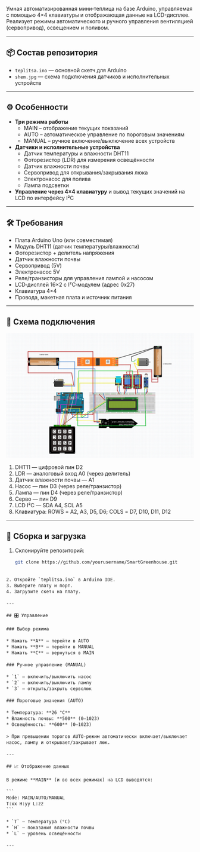 Умная автоматизированная мини‑теплица на базе Arduino, управляемая с помощью 4×4 клавиатуры и отображающая данные на LCD-дисплее. Реализует режимы автоматического и ручного управления вентиляцией (серво­привод), освещением и поливом.

---

## 📦 Состав репозитория

- `teplitsa.ino` — основной скетч для Arduino  
- `shem.jpg` — схема подключения датчиков и исполнительных устройств  

---

## ⚙️ Особенности

- **Три режима работы**  
  - MAIN – отображение текущих показаний  
  - AUTO – автоматическое управление по пороговым значениям  
  - MANUAL – ручное включение/выключение всех устройств  
- **Датчики и исполнительные устройства**  
  - Датчик температуры и влажности DHT11  
  - Фоторезистор (LDR) для измерения освещённости  
  - Датчик влажности почвы  
  - Серво­привод для открывания/закрывания люка  
  - Электронасос для полива  
  - Лампа подсветки  
- **Управление через 4×4 клавиатуру** и вывод текущих значений на LCD по интерфейсу I²C

---

## 🛠 Требования

- Плата Arduino Uno (или совместимая)  
- Модуль DHT11 (датчик температуры/влажности)  
- Фоторезистор + делитель напряжения  
- Датчик влажности почвы  
- Серво­привод (5V)  
- Электронасос 5V  
- Реле/транзисторы для управления лампой и насосом  
- LCD‑дисплей 16×2 с I²C‑модулем (адрес 0x27)  
- Клавиатура 4×4  
- Провода, макетная плата и источник питания

---

## 🔌 Схема подключения

![Схема подключения](shem.jpg)

1. DHT11 — цифровой пин D2  
2. LDR — аналоговый вход A0 (через делитель)  
3. Датчик влажности почвы — A1  
4. Насос — пин D3 (через реле/транзистор)  
5. Лампа — пин D4 (через реле/транзистор)  
6. Серво — пин D9  
7. LCD I²C — SDA A4, SCL A5  
8. Клавиатура: ROWS = A2, A3, D5, D6; COLS = D7, D10, D11, D12  

---

## 🚀 Сборка и загрузка

1. Склонируйте репозиторий:
   ```bash
   git clone https://github.com/yourusername/SmartGreenhouse.git
````

2. Откройте `teplitsa.ino` в Arduino IDE.
3. Выберите плату и порт.
4. Загрузите скетч на плату.

---

## 🎛 Управление

### Выбор режима

* Нажать **A** – перейти в AUTO
* Нажать **B** – перейти в MANUAL
* Нажать **C** – вернуться в MAIN

### Ручное управление (MANUAL)

* `1` – включить/выключить насос
* `2` – включить/выключить лампу
* `3` – открыть/закрыть серво­люк

### Пороговые значения (AUTO)

* Температура: **26 °C**
* Влажность почвы: **500** (0–1023)
* Освещённость: **600** (0–1023)

> При превышении порогов AUTO‑режим автоматически включает/выключает насос, лампу и открывает/закрывает люк.

---

## 📈 Отображение данных

В режиме **MAIN** (и во всех режимах) на LCD выводятся:

```
Mode: MAIN/AUTO/MANUAL
T:xx H:yy L:zz
```

* `T` – температура (°C)
* `H` – показания влажности почвы
* `L` – уровень освещённости

---



